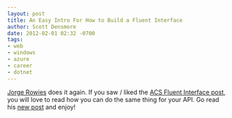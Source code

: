```yaml
---
layout: post
title: An Easy Intro For How to Build a Fluent Interface
author: Scott Densmore
date: 2012-02-01 02:32 -0700
tags:
- web
- windows
- azure
- career
- dotnet
---
```


[Jorge Rowies](http://blogs.southworks.net/jrowies/) does it again. If you saw / liked the [ACS Fluent Interface post](http://blogs.southworks.net/jrowies/2012/01/28/fluent-api-for-setting-up-windows-azure-acs/), you will love to read how you can do the same thing for your API. Go read his [new post](http://blogs.southworks.net/jrowies/2012/02/01/how-to-build-a-basic-fluent-interface-in-8-steps/?utm_source=feedburner&utm_medium=feed&utm_campaign=Feed%3A+master-feed+%28Southworks+Master+Feed%29) and enjoy!

